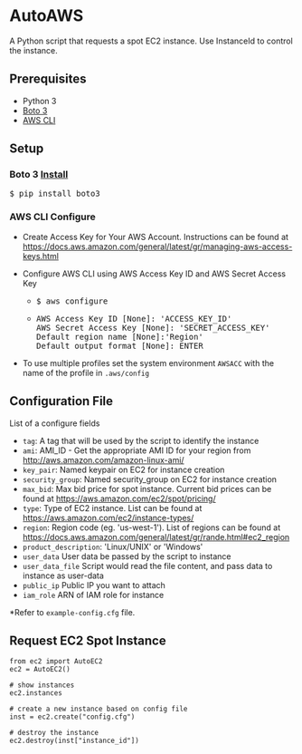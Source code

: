 # AutoAWS

A Python script that requests a spot EC2 instance. Use InstanceId to control the instance.

## Prerequisites

* Python 3
* [Boto 3](https://boto3.readthedocs.io/en/latest/)
* [AWS CLI](https://aws.amazon.com/cli/)

## Setup

### Boto 3 [Install](https://boto3.readthedocs.io/en/latest/guide/quickstart.html#installation)

<pre>
$ pip install boto3
</pre>

### AWS CLI Configure

* Create Access Key for Your AWS Account. Instructions can be found at https://docs.aws.amazon.com/general/latest/gr/managing-aws-access-keys.html

* Configure AWS CLI using AWS Access Key ID and AWS Secret Access Key
  * <pre>$ aws configure</pre>
  * <pre>AWS Access Key ID [None]: 'ACCESS_KEY_ID'
    AWS Secret Access Key [None]: 'SECRET_ACCESS_KEY'
    Default region name [None]:'Region'
    Default output format [None]: ENTER</pre>

* To use multiple profiles set the system environment `AWSACC` with the name of the profile in `.aws/config`

## Configuration File

List of a configure fields

* `tag`: A tag that will be used by the script to identify the instance
* `ami`: AMI_ID - Get the appropriate AMI ID for your region from http://aws.amazon.com/amazon-linux-ami/
* `key_pair`: Named keypair on EC2 for instance creation
* `security_group`: Named security_group on EC2 for instance creation
* `max_bid`: Max bid price for spot instance. Current bid prices can be found at https://aws.amazon.com/ec2/spot/pricing/
* `type`: Type of EC2 instance. List can be found at https://aws.amazon.com/ec2/instance-types/
* `region`: Region code (eg. 'us-west-1'). List of regions can be found at https://docs.aws.amazon.com/general/latest/gr/rande.html#ec2_region
* `product_description`: 'Linux/UNIX' or 'Windows'
* `user_data` User data be passed by the script to instance
* `user_data_file` Script would read the file content, and pass data to instance as user-data
* `public_ip` Public IP you want to attach
* `iam_role` ARN of IAM role for instance

\*Refer to `example-config.cfg` file.

## Request EC2 Spot Instance

```
from ec2 import AutoEC2
ec2 = AutoEC2()

# show instances
ec2.instances 

# create a new instance based on config file
inst = ec2.create("config.cfg")

# destroy the instance
ec2.destroy(inst["instance_id"])
```